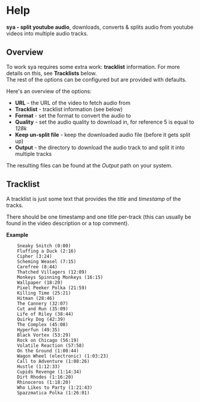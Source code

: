 
# Help

**sya - split youtube audio**, downloads, converts & splits audio from youtube videos into multiple audio tracks.


## Overview

To work sya requires some extra work: **tracklist** information.  For more details on this, see **Tracklists** below.<br/>
The rest of the options can be configured but are provided with defaults.

Here's an overview of the options:

- **URL** - the URL of the video to fetch audio from 
- **Tracklist** - tracklist information (see below)
- **Format** - set the format to convert the audio to
- **Quality** - set the audio quality to download in, for reference 5 is equal to *128k*
- **Keep un-split file** - keep the downloaded audio file (before it gets split up)
- **Output** - the directory to download the audio track to and split it into multiple tracks

The resulting files can be found at the *Output* path on your system.


## Tracklist

A tracklist is just some text that provides the *title* and *timestamp* of the tracks.

There should be one timestamp and one title per-track (this can usually be found in the video description or a top comment).

**Example**

        Sneaky Snitch (0:00)
        Fluffing a Duck (2:16)
        Cipher (3:24)
        Scheming Weasel (7:15)
        Carefree (8:44)
        Thatched Villagers (12:09)
        Monkeys Spinning Monkeys (16:15)
        Wallpaper (18:20)
        Pixel Peeker Polka (21:59)
        Killing Time (25:21)
        Hitman (28:46)
        The Cannery (32:07)
        Cut and Run (35:09)
        Life of Riley (38:44)
        Quirky Dog (42:39)
        The Complex (45:08)
        Hyperfun (49:35)
        Black Vortex (53:29)
        Rock on Chicago (56:19)
        Volatile Reaction (57:58)
        On the Ground (1:00:44)
        Wagon Wheel (electronic) (1:03:23)
        Call to Adventure (1:08:26)
        Hustle (1:12:33)
        Cupids Revenge (1:14:34)
        Dirt Rhodes (1:16:20)
        Rhinoceros (1:18:20)
        Who Likes to Party (1:21:43)
        Spazzmatica Polka (1:26:01)
